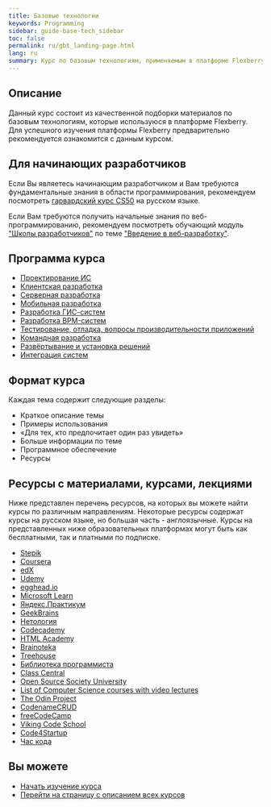 ```yaml
---
title: Базовые технологии
keywords: Programming
sidebar: guide-base-tech_sidebar
toc: false
permalink: ru/gbt_landing-page.html
lang: ru
summary: Курс по базовым технологиям, применяемым в платформе Flexberry.
---
```


## Описание

Данный курс состоит из качественной подборки материалов по базовым технологиям, которые используюся в платформе Flexberry. Для успешного изучения платформы Flexberry предварительно рекомендуется ознакомится с данным курсом.

## Для начинающих разработчиков

Если Вы являетесь начинающим разработчиком и Вам требуются фундаментальные знания в области программирования, рекомендуем посмотреть [гарвардский курс CS50](https://www.youtube.com/playlist?list=PLawfWYMUziZqyUL5QDLVbe3j5BKWj42E5) на русском языке.

Если Вам требуются получить начальные знания по веб-программированию, рекомендуем посмотреть обучающий модуль ["Школы разработчиков"](/ru/tds_landing-page.html) по теме ["Введение в веб-разработку"](/ru/tds_module1-about.html).


## Программа курса

* [Проектирование ИС](gbt_information-system-design.html)
* [Клиентская разработка](gbt_frontend.html)
* [Серверная разработка](gbt_backend.html)
* [Мобильная разработка](gbt_mobile.html)
* [Разработка ГИС-систем](gbt_gis.html)
* [Разработка BPM-систем](gbt_bpm.html)
* [Тестирование, отладка, вопросы производительности приложений](gbt_testing.html)
* [Командная разработка](gbt_team-management.html)
* [Развёртывание и установка решений](gbt_deployment.html)
* [Интеграция систем](gbt_integration.html)

## Формат курса

Каждая тема содержит следующие разделы:

* Краткое описание темы
* Примеры использования
* «Для тех, кто предпочитает один раз увидеть» 
* Больше информации по теме
* Программное обеспечение
* Ресурсы

## Ресурсы с материалами, курсами, лекциями

Ниже представлен перечень ресурсов, на которых вы можете найти курсы по различным направлениям. Некоторые ресурсы содержат курсы на русском языке, но большая часть - англоязычные. Курсы на представленных ниже образовательных платформах могут быть как бесплатными, так и платными по подписке.

* [Stepik](https://stepik.org)
* [Coursera](https://ru.coursera.org/)
* [edX](https://www.edx.org/)
* [Udemy](https://www.udemy.com/)
* [egghead.io](https://egghead.io/)
* [Microsoft Learn](https://docs.microsoft.com/ru-ru/learn/)
* [Яндекс.Практикум](https://praktikum.yandex.ru/)
* [GeekBrains](https://geekbrains.ru/)
* [Нетология](https://netology.ru/)
* [Codecademy](https://www.codecademy.com/)
* [HTML Academy](https://htmlacademy.ru/)
* [Brainoteka](https://brainoteka.com/)
* [Treehouse](https://teamtreehouse.com/)
* [Библиотека программиста](https://vk.com/proglib)
* [Class Central](https://www.class-central.com/)
* [Open Source Society University](https://github.com/open-source-society/computer-science)
* [List of Computer Science courses with video lectures](https://github.com/Developer-Y/cs-video-courses)
* [The Odin Project](http://www.theodinproject.com/)
* [CodenameCRUD](http://codenamecrud.ru/)
* [freeCodeCamp](https://www.freecodecamp.com/)
* [Viking Code School](https://www.vikingcodeschool.com/)
* [Code4Startup](https://code4startup.com/)
* [Час кода](https://code.org/)

## Вы можете

* [Начать изучение курса](gbt_information-system-design.html)
* [Перейти на страницу с описанием всех курсов](/ru/)
